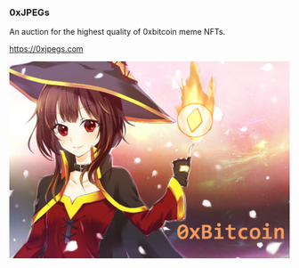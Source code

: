 

### 0xJPEGs

   An auction for the highest quality of 0xbitcoin meme NFTs.   
   
   
https://0xjpegs.com

![image](https://github.com/0xBrian/0xBitcoin-memes/raw/master/memes/meme34.png)
